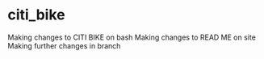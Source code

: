 # citi_bike
Making changes to CITI BIKE on bash
Making changes to READ ME on site
Making further changes in branch
